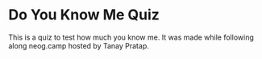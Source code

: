 # Do You Know Me Quiz
This is a quiz to test how much you know me.
It was made while following along neog.camp hosted by Tanay Pratap.
